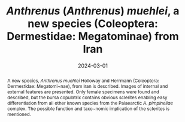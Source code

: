 ---
title: '<i>Anthrenus </i>(<i>Anthrenus</i>) <i>muehlei</i>, a new species (Coleoptera: Dermestidae: Megatominae) from Iran'
date: '2024-03-01'
doi: ''
journal: Insecta Mundi
issue: '1035'
pagination: '1-6'
zoobank: 'urn:lsid:zoobank.org:pub:97661C20-803E-4785-A4B0-58B16C94D9A2'

authors:
  - first_name: 'Graham J.' 
    last_name: 'Holloway'
    affiliation: 'Cole Museum of Zoology, Biological Sciences, HLS Building, University of Reading, Whiteknights, Reading RG6 6EX, UK'
    email: 'g.j.holloway@reading.ac.uk'
    orcid: 'https://orcid.org/0000-0003-0495-0313'

  - first_name: 'Andreas' 
    last_name: 'Herrmann'
    affiliation: 'Bremervörder Strasse 123, 21682 Stade, Germany'
    email: 'herrmann@coleopterologie.de'
    orcid: 'https://orcid.org/0000-0001-5700-1125'

download: 'https://drive.google.com/file/d/1ZOoHROsxF2x-wgN3qAYz7-In21laToSN'

supplementary: ''

keywords:
  - <i>Anthrenus latefasciatus</i>
  - <i>Anthrenus pimpinellae</i>
  - bursa copulatrix
  - sclerites
  - taxonomy
  - identification

categories:
  - Coleoptera
  - Dermestidae
  - Megatominae

references:
  - authors: Beal RS Jr.
    year: 1998
    title: 'Taxonomy and biology of Nearctic species of <i>Anthrenus </i>(Coleoptera: Dermestidae). Transactions of the American Entomological Society 124'
    pages: 271–332
    doi: 
    url: https://www.jstor.org/stable/25078667
    access: 

  - authors: Eberhardt WG.
    year: 1985
    title: 'Sexual selection and animal genitalia. Harvard University Press; Cambridge, MA'
    pages: 244 p
    doi: 
    url: 
    access: 

  - authors: Háva J.
    year: 2023
    title: 'Dermestidae World (Coleoptera). World Dermestidae | Dermestidae world (Coleoptera), Megatominae.'
    pages: 
    doi: 
    url: https://dermestidae.wz.cz/wp-content/uploads/2023/04/Subfamily-Megatominae.pdf
    access: (Last accessed November 2023.)

  - authors: Herrmann A.
    year: 2023
    title: 'Dermestidae (Coleoptera) of the World. Dermestidae (Coleoptera) - Homepage of Andreas Herrmann.'
    pages: 
    doi: 
    url: https://www.dermestidae.com/Abbildungen.html
    access: (Last accessed December 2023.)

  - authors: Holloway GJ.
    year: 2019
    title: '<i>Anthrenus </i>(s. str.) <i>amandae </i>(Coleoptera: Dermestidae): a new species from Mallorca, Spain. Zootaxa 4543(4)'
    pages: 595–599
    doi: https://doi.org/10.11646/zootaxa.4543.4.9
    url: 
    access: 

  - authors: Holloway GJ.
    year: 2020
    title: '<i>Anthrenus </i>(s. str.) <i>chikatunovi </i>(Coleoptera: Dermestidae): a new species from southern France. Israel Journal of Entomology 50'
    pages: 69–75
    doi: https://doi.org/10.5281/zenodo.4088743
    url: 
    access: 

  - authors: Holloway GJ.
    year: 2021
    title: '<i>Anthrenus </i>(s. str.) <i>corona </i>(Coleoptera, Dermestidae, Anthrenini): a new species in the <i>A. pimpinellae </i>(Fabricius, 1775) complex from Turkey. Zootaxa 4991(3)'
    pages: 555–560
    doi: https://doi.org/10.11646/zootaxa.4991.3.7
    url: 
    access: 

  - authors: Holloway GJ, Bakaloudis DE, Cocks L.
    year: 2022
    title: 'Colour pattern plasticity in <i>Anthrenus isabellinus </i>(Coleoptera Dermestidae). Bulletin of Insectology 75(1)'
    pages: 131–136
    doi: 
    url: 
    access: 

  - authors: Holloway GJ, Cañada Luna I.
    year: 2022
    title: 'A morphometric analysis of <i>Anthrenus munroi </i>Hinton, 1943, and a key for citizen scientists to the Western European species in the <i>Anthrenus pimpinellae </i>complex (Coleoptera: Dermestidae). The Entomologist’s Monthly Magazine 158(4)'
    pages: 289–298
    doi: https://doi.org/10.31184/M00138908.1584.4147
    url: 
    access: 

  - authors: Holloway GJ, Maclure CJ, Foster CW.
    year: 2023
    title: 'Palaearctic distributions of <i>Anthrenus pimpinellae </i>(Fabricius) and <i>Anthrenus isabellinus </i>Küster (Coleoptera: Dermestidae). The Entomologists Monthly Magazine 159'
    pages: 239–244
    doi: https://doi.org/10.31184/m00138908.1594.4207
    url: 
    access: 

  - authors: Hosken DJ, Stockley P.
    year: 2004
    title: 'Sexual selection and genital evolution. TRENDS in Ecology and Evolution 19(2)'
    pages: 87–93
    doi: https://doi.org/10.1016/j.tree.2003.11.012
    url: 
    access: 

  - authors: Kadej M, Háva J.
    year: 2011
    title: 'Three new species of <i>Anthrenus pimpinellae </i>species group from Palaearctic Region (Coleoptera: Dermestidae: Megatominae: Anthrenini). Studies and Reports, Taxonomical Series 7'
    pages: 241–248
    doi: 
    url: 
    access: 

  - authors: Kadej M, Háva J, Kalík V.
    year: 2007
    title: 'Review of the <i>Anthrenus pimpinellae </i>species group from Palaearctic region (Coleoptera: Dermestidae: Anthrenini). Genus 18(4)'
    pages: 721–750
    doi: 
    url: 
    access: 

  - authors: Shorthouse DP.
    year: 2010
    title: 'SimpleMappr, an online tool to produce publication-quality point maps.'
    pages: 
    doi: 
    url: https://www.simplemappr.net
    access: (Last accessed June 2023.)

  - authors: Simmons LW.
    year: 2014
    title: 'Sexual selection and genital evolution. Austral Entomology 53'
    pages: 1–17
    doi: https://doi.org/10.1111/aen.12053
    url: 
    access: 

abstract: 'A new species, <i>Anthrenus muehlei </i>Holloway and Herrmann (Coleoptera: Dermestidae: Megatomi¬nae), from Iran is described. Images of internal and external features are presented. Only female specimens were found and described, but the bursa copulatrix contains obvious sclerites enabling easy differentiation from all other known species from the Palaearctic <i>A. pimpinellae </i>complex. The possible function and taxo¬nomic implication of the sclerites is mentioned.'

---